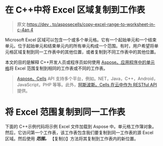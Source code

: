 # 在 C++中将 Excel 区域复制到工作表

> 原文:[https://dev . to/asposecells/copy-excel-range-to-worksheet-in-c-4an 4](https://dev.to/asposecells/copy-excel-range-to-worksheet-in-c-4an4)

Microsoft Excel 区域可以包含一个或多个单元格。它有一个起始单元和一个结束单元。位于起始单元和结束单元内的所有单元构成一个范围。有时，用户希望将单元格区域复制到同一工作表中的其他位置，或者复制到不同工作表中的其他位置。

本文的目的是解释 C++开发人员或程序员如何使用 [Aspose。应用程序中的单元格](https://products.aspose.com/cells/cpp)将 Excel 范围复制到相同的工作表或不同的工作表。

> [Aspose。Cells](https://products.aspose.com/cells/) API 支持多个平台，例如。NET，Java，C++，Android，JavaScript，PHP 等等。此外，[阿斯波斯。Cells 在云中作为 RESTful API](https://products.aspose.cloud/cells)提供。

# 将 Excel 范围复制到同一工作表

下面的 C++示例代码将示例 Excel 文件加载到 Aspose 中。单元格工作簿对象。然后，它访问第一个工作表，该工作表包含我们要复制到同一工作表的源 Excel 区域。然后使用 ***范围。*** 【复制()】方法将其复制到工作表内的新位置。